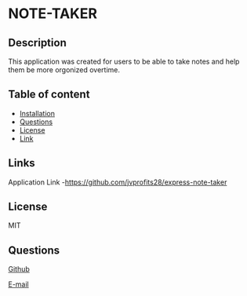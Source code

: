 # NOTE-TAKER

## Description

This application was created for users to be able to take notes and help them be more orgonized overtime.

## Table of content

- [Installation](#installation)
- [Questions](#questions)
- [License](#license)
- [Link](#link)

## Links

Application Link -https://github.com/jvprofits28/express-note-taker

## License

MIT

## Questions

[Github](https://github.com/jvprofits28)

[E-mail](mailto:ehulises28@hotmail.com)
